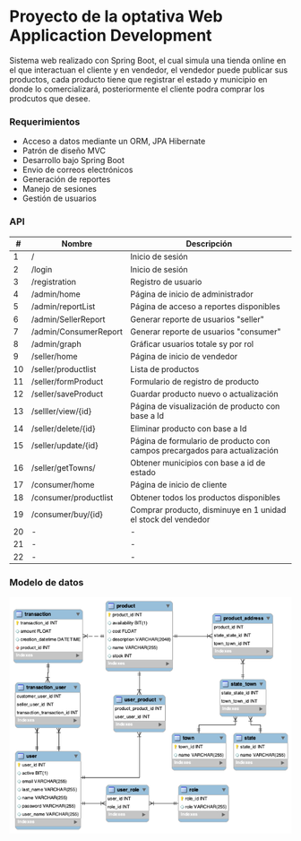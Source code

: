 # Proyecto de la optativa Web Applicaction Development

Sistema web realizado con Spring Boot, el cual simula una tienda online en el que interactuan el cliente y en vendedor, el vendedor puede publicar sus productos, cada producto tiene que registrar el estado y municipio en donde lo comercializará, posteriormente el cliente podra comprar los prodcutos que desee. 

### Requerimientos
- Acceso a datos mediante un ORM, JPA Hibernate
- Patrón de  diseño MVC
- Desarrollo bajo Spring Boot
- Envio de correos electrónicos
- Generación de reportes
- Manejo de sesiones
- Gestión de usuarios

### API
|#|Nombre|Descripción|
|----|----|----|
|1|/|Inicio de sesión|
|2|/login|Inicio de sesión|
|3|/registration|Registro de usuario|
|4|/admin/home|Página de inicio de administrador|
|5|/admin/reportList|Página de acceso a reportes disponibles|
|6|/admin/SellerReport|Generar reporte de usuarios "seller"|
|7|/admin/ConsumerReport|Generar reporte de usuarios "consumer"|
|8|/admin/graph|Gráficar usuarios totale sy por rol|
|9|/seller/home|Página de inicio de vendedor|
|10|/seller/productlist|Lista de productos|
|11|/seller/formProduct|Formulario de registro de producto|
|12|/seller/saveProduct|Guardar producto nuevo o actualización|
|13|/selller/view/{id}|Página de visualización de producto con base a Id|
|14|/seller/delete/{id}|Eliminar producto con base a Id|
|15|/seller/update/{id}|Página de formulario de producto con campos precargados para actualización|
|16|/seller/getTowns/|Obtener municipios con base a id de estado|
|17|/consumer/home|Página de inicio de cliente|
|18|/consumer/productlist|Obtener todos los productos disponibles|
|19|/consumer/buy/{id}|Comprar producto, disminuye en 1 unidad el stock del vendedor|
|20|-|-|
|21|-|-|
|22|-|-|


### Modelo de datos
![Imagen](https://github.com/AaronGG11/Web-application-development/blob/master/Proyecto/Imagenes/bd.png?raw=true) 


